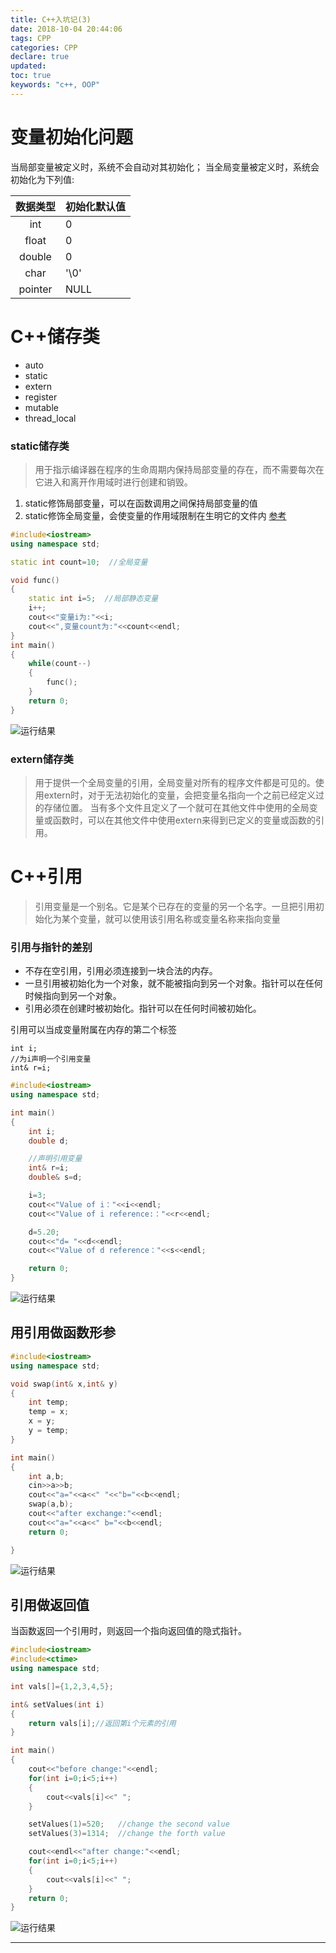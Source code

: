 ```yaml
---
title: C++入坑记(3)
date: 2018-10-04 20:44:06
tags: CPP
categories: CPP
declare: true
updated:
toc: true
keywords: "c++, OOP"
---
```


# 变量初始化问题

当局部变量被定义时，系统不会自动对其初始化；
当全局变量被定义时，系统会初始化为下列值:

|数据类型|初始化默认值|
|:--:|:--|
|int|0|
|float|0|
|double|0|
|char|'\0'|
|pointer|NULL|

<!-- more -->

# C++储存类

* auto
* static
* extern
* register
* mutable
* thread_local

### static储存类

>用于指示编译器在程序的生命周期内保持局部变量的存在，而不需要每次在它进入和离开作用域时进行创建和销毁。

1. static修饰局部变量，可以在函数调用之间保持局部变量的值
2. static修饰全局变量，会使变量的作用域限制在生明它的文件内
[参考](http://www.runoob.com/cplusplus/cpp-storage-classes.html)

```c++
#include<iostream>
using namespace std;

static int count=10;  //全局变量

void func()
{
	static int i=5;  //局部静态变量
	i++;
	cout<<"变量i为:"<<i;
	cout<<",变量count为:"<<count<<endl;
}
int main()
{
	while(count--)
	{
		func();
	}
	return 0;
}
```

![运行结果](https://i.imgur.com/kKvsKof.png)

### extern储存类

>用于提供一个全局变量的引用，全局变量对所有的程序文件都是可见的。使用extern时，对于无法初始化的变量，会把变量名指向一个之前已经定义过的存储位置。
>当有多个文件且定义了一个就可在其他文件中使用的全局变量或函数时，可以在其他文件中使用extern来得到已定义的变量或函数的引用。

# C++引用

>引用变量是一个别名。它是某个已存在的变量的另一个名字。一旦把引用初始化为某个变量，就可以使用该引用名称或变量名称来指向变量

### 引用与指针的差别

* 不存在空引用，引用必须连接到一块合法的内存。
* 一旦引用被初始化为一个对象，就不能被指向到另一个对象。指针可以在任何时候指向到另一个对象。
* 引用必须在创建时被初始化。指针可以在任何时间被初始化。

引用可以当成变量附属在内存的第二个标签

	int i;
	//为i声明一个引用变量
	int& r=i;

```c++
#include<iostream>
using namespace std;

int main()
{
	int i;
	double d;

	//声明引用变量
	int& r=i;
	double& s=d;

	i=3;
	cout<<"Value of i："<<i<<endl;
	cout<<"Value of i reference:："<<r<<endl;

	d=5.20;
	cout<<"d= "<<d<<endl;
	cout<<"Value of d reference："<<s<<endl;

	return 0;
}
```

![运行结果](https://i.imgur.com/leM5bJC.png)

## 用引用做函数形参

```c++
#include<iostream>
using namespace std;

void swap(int& x,int& y)
{
	int temp;
	temp = x;
	x = y;
	y = temp;
}

int main()
{
	int a,b;
	cin>>a>>b;
	cout<<"a="<<a<<" "<<"b="<<b<<endl;
	swap(a,b);
	cout<<"after exchange:"<<endl;
	cout<<"a="<<a<<" b="<<b<<endl;
	return 0;

}
```

![运行结果](https://i.imgur.com/zNTinnC.png)

## 引用做返回值

当函数返回一个引用时，则返回一个指向返回值的隐式指针。

```c++
#include<iostream>
#include<ctime>
using namespace std;

int vals[]={1,2,3,4,5};

int& setValues(int i)
{
	return vals[i];//返回第i个元素的引用
}

int main()
{
	cout<<"before change:"<<endl;
	for(int i=0;i<5;i++)
	{
		cout<<vals[i]<<" ";
	}

	setValues(1)=520;   //change the second value
	setValues(3)=1314;  //change the forth value

	cout<<endl<<"after change:"<<endl;
	for(int i=0;i<5;i++)
	{
		cout<<vals[i]<<" ";
	}
	return 0;
}
```

![运行结果](https://i.imgur.com/dytdmF0.png)



---